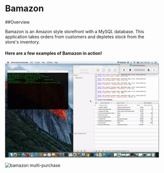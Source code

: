 # Bamazon

##Overview

Bamazon is an Amazon style storefront with a MySQL database. This application takes orders from customers and depletes stock from the store's inventory. 

#### Here are a few examples of Bamazon in action! 

![bamazon example](https://github.com/JP211/bamazon/blob/master/ExampleGifs/bamazon.gif)

![bamazon multi-purchase](https://drive.google.com/file/d/0ByLX1YL9I0CaUW1zWGd3aEZ3Q2s/view?usp=sharing)
